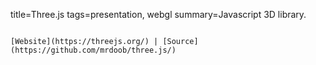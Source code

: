 title=Three.js
tags=presentation, webgl
summary=Javascript 3D library.
~~~~~~

[Website](https://threejs.org/) | [Source](https://github.com/mrdoob/three.js/)

